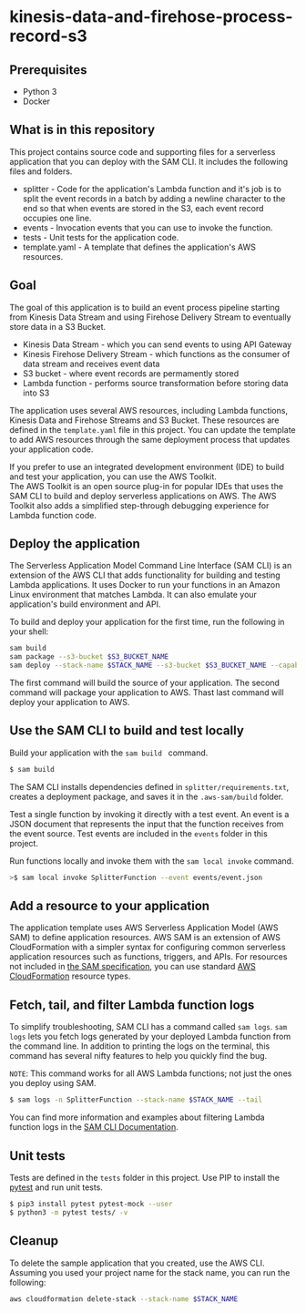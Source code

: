# kinesis-data-and-firehose-process-record-s3

## Prerequisites

- Python 3
- Docker


## What is in this repository
This project contains source code and supporting files for a serverless application that you can deploy with the SAM CLI. It includes the following files and folders.

- splitter - Code for the application's Lambda function and it's job is to split the event records in a batch by adding a newline character to the end so that when events are stored in the S3, each event record occupies one line.
- events - Invocation events that you can use to invoke the function.
- tests - Unit tests for the application code. 
- template.yaml - A template that defines the application's AWS resources.

## Goal
The goal of this application is to build an event process pipeline starting from Kinesis Data Stream and using Firehose Delivery Stream to eventually store data in a S3 Bucket.

- Kinesis Data Stream - which you can send events to using API Gateway
- Kinesis Firehose Delivery Stream - which functions as the consumer of data stream and receives event data
- S3 bucket - where event records are permamently stored
- Lambda function - performs source transformation before storing data into S3

The application uses several AWS resources, including Lambda functions, Kinesis Data and Firehose Streams and S3 Bucket. These resources are defined in the `template.yaml` file in this project. You can update the template to add AWS resources through the same deployment process that updates your application code.

If you prefer to use an integrated development environment (IDE) to build and test your application, you can use the AWS Toolkit.  
The AWS Toolkit is an open source plug-in for popular IDEs that uses the SAM CLI to build and deploy serverless applications on AWS. The AWS Toolkit also adds a simplified step-through debugging experience for Lambda function code. 

## Deploy the application

The Serverless Application Model Command Line Interface (SAM CLI) is an extension of the AWS CLI that adds functionality for building and testing Lambda applications. It uses Docker to run your functions in an Amazon Linux environment that matches Lambda. It can also emulate your application's build environment and API.


To build and deploy your application for the first time, run the following in your shell:

```bash
sam build
sam package --s3-bucket $S3_BUCKET_NAME
sam deploy --stack-name $STACK_NAME --s3-bucket $S3_BUCKET_NAME --capabilities CAPABILITY_IAM CAPABILITY_NAMED_IAM
```

The first command will build the source of your application. The second command will package your application to AWS. Thast last command will deploy your application to AWS.

## Use the SAM CLI to build and test locally

Build your application with the `sam build ` command.

```bash
$ sam build
```

The SAM CLI installs dependencies defined in `splitter/requirements.txt`, creates a deployment package, and saves it in the `.aws-sam/build` folder.

Test a single function by invoking it directly with a test event. An event is a JSON document that represents the input that the function receives from the event source. Test events are included in the `events` folder in this project.

Run functions locally and invoke them with the `sam local invoke` command.

```bash
>$ sam local invoke SplitterFunction --event events/event.json
```


## Add a resource to your application
The application template uses AWS Serverless Application Model (AWS SAM) to define application resources. AWS SAM is an extension of AWS CloudFormation with a simpler syntax for configuring common serverless application resources such as functions, triggers, and APIs. For resources not included in [the SAM specification](https://github.com/awslabs/serverless-application-model/blob/master/versions/2016-10-31.md), you can use standard [AWS CloudFormation](https://docs.aws.amazon.com/AWSCloudFormation/latest/UserGuide/aws-template-resource-type-ref.html) resource types.

## Fetch, tail, and filter Lambda function logs

To simplify troubleshooting, SAM CLI has a command called `sam logs`. `sam logs` lets you fetch logs generated by your deployed Lambda function from the command line. In addition to printing the logs on the terminal, this command has several nifty features to help you quickly find the bug.

`NOTE`: This command works for all AWS Lambda functions; not just the ones you deploy using SAM.

```bash
$ sam logs -n SplitterFunction --stack-name $STACK_NAME --tail
```

You can find more information and examples about filtering Lambda function logs in the [SAM CLI Documentation](https://docs.aws.amazon.com/serverless-application-model/latest/developerguide/serverless-sam-cli-logging.html).

## Unit tests

Tests are defined in the `tests` folder in this project. Use PIP to install the [pytest](https://docs.pytest.org/en/latest/) and run unit tests.

```bash
$ pip3 install pytest pytest-mock --user
$ python3 -m pytest tests/ -v
```

## Cleanup

To delete the sample application that you created, use the AWS CLI. Assuming you used your project name for the stack name, you can run the following:

```bash
aws cloudformation delete-stack --stack-name $STACK_NAME
```

